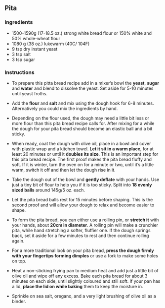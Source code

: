 ## Pita

### Ingredients

- 1500–1590g (17-18.5 oz.) strong white bread flour or 150% white and 50% whole-wheat flour
- 1080 g (38 oz.) lukewarm (40C/ 104F)
- 9 tsp dry instant yeast
- 3 tsp salt 
- 3 tsp sugar  


### Instructions

* To prepare this pitta bread recipe add in a mixer’s bowl the **yeast**, **sugar** and **water** and blend to dissolve the yeast. Set aside for 5-10 minutes until yeast froths.

* Add the **flour** and **salt** and mix using the dough hook for 6-8 minutes.  Alternatively you could mix the ingredients by hand. 

* Depending on the flour used, the dough may need a little bit less or more flour than this pita bread recipe calls for. After mixing for a while the dough for your pita bread should become an elastic ball and a bit sticky.

* When ready, coat the dough with olive oil, place in a bowl and cover with plastic wrap and a kitchen towel. **Let it sit in a warm place**, for at least 20 minutes or until it **doubles its size**. This is an important step for this pita bread recipe. The first proof makes the pita bread fluffy and soft. If it is winter, turn the oven on for a minute or two, until it’s a little warm, switch it off and then let the dough rise in it.

* Take the dough out of the bowl and **gently deflate** with your hands. Use just a tiny bit of flour to help you if it is too sticky. Split into **18 evenly sized balls** around 145g/5 oz. each.

* Let the pita bread balls rest for 15 minutes before shaping. This is the second proof and will allow your dough to relax and become easier to shape.

* To form the pita bread, you can either use a rolling pin, or **stretch it** with your hands, about **20cm in diameter**. A rolling pin will make a crunchier pita, while hand stretching a softer, fluffier one. If the dough springs back, set it aside for a few minutes to rest and then continue rolling again.

* For a more traditional look on your pita bread, **press the dough firmly with your fingertips forming dimples** or use a fork to make some holes on top.

* Heat a non-sticking frying pan to medium heat and add just a little bit of olive oil and wipe off any excess. Bake each pita bread for about 3 minutes on each side, until slightly coloured and still soft. If your pan has a lid, **place the lid on while baking** them to keep the moisture in.

* Sprinkle on sea salt, oregano, and a very light brushing of olive oil as a binder.
